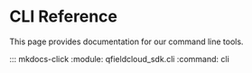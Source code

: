 # CLI Reference

This page provides documentation for our command line tools.

::: mkdocs-click
    :module: qfieldcloud_sdk.cli
    :command: cli
